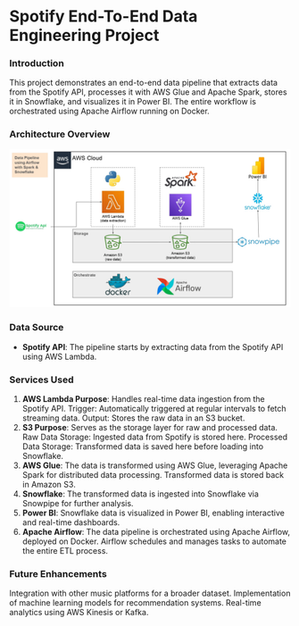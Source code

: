 # Spotify End-To-End Data Engineering Project

### Introduction
This project demonstrates an end-to-end data pipeline that extracts data from the Spotify API, processes it with AWS Glue and Apache Spark, stores it in Snowflake, and visualizes it in Power BI. The entire workflow is orchestrated using Apache Airflow running on Docker.

### Architecture Overview
![Architecture Diagram](https://github.com/Rajeshwar1399/spotify-end-to-end-data-engineering-project/blob/main/Architecture.jpg)

### Data Source
- **Spotify API**: The pipeline starts by extracting data from the Spotify API using AWS Lambda.

### Services Used
1. **AWS Lambda Purpose**: Handles real-time data ingestion from the Spotify API. Trigger: Automatically triggered at regular intervals to fetch streaming data. Output: Stores the raw data in an S3 bucket.
2. **S3 Purpose**: Serves as the storage layer for raw and processed data. Raw Data Storage: Ingested data from Spotify is stored here. Processed Data Storage: Transformed data is saved here before loading into Snowflake.
3. **AWS Glue**: The data is transformed using AWS Glue, leveraging Apache Spark for distributed data processing. Transformed data is stored back in Amazon S3.
4. **Snowflake**: The transformed data is ingested into Snowflake via Snowpipe for further analysis.
5. **Power BI**: Snowflake data is visualized in Power BI, enabling interactive and real-time dashboards.
6. **Apache Airflow**: The data pipeline is orchestrated using Apache Airflow, deployed on Docker. Airflow schedules and manages tasks to automate the entire ETL process.

### Future Enhancements
Integration with other music platforms for a broader dataset. Implementation of machine learning models for recommendation systems. Real-time analytics using AWS Kinesis or Kafka.

